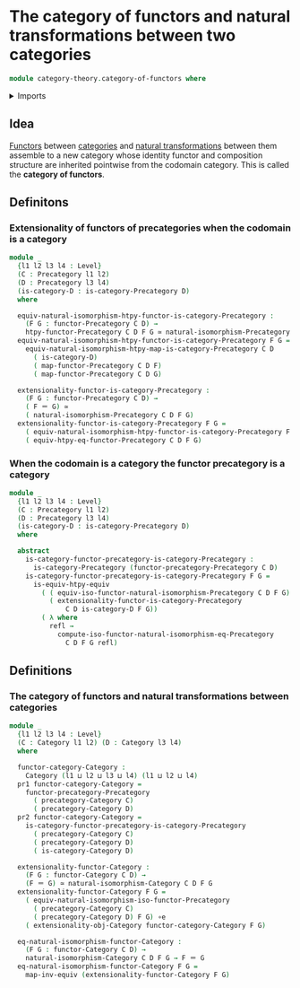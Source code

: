 # The category of functors and natural transformations between two categories

```agda
module category-theory.category-of-functors where
```

<details><summary>Imports</summary>

```agda
open import category-theory.categories
open import category-theory.category-of-maps-categories
open import category-theory.functors-categories
open import category-theory.functors-precategories
open import category-theory.isomorphisms-in-categories
open import category-theory.natural-isomorphisms-functors-categories
open import category-theory.natural-isomorphisms-functors-precategories
open import category-theory.precategories
open import category-theory.precategory-of-functors

open import foundation.dependent-pair-types
open import foundation.equivalences
open import foundation.identity-types
open import foundation.universe-levels
```

</details>

## Idea

[Functors](category-theory.functors-categories.md) between
[categories](category-theory.categories.md) and
[natural transformations](category-theory.natural-transformations-functors-categories.md)
between them assemble to a new category whose identity functor and composition
structure are inherited pointwise from the codomain category. This is called the
**category of functors**.

## Definitons

### Extensionality of functors of precategories when the codomain is a category

```agda
module _
  {l1 l2 l3 l4 : Level}
  (C : Precategory l1 l2)
  (D : Precategory l3 l4)
  (is-category-D : is-category-Precategory D)
  where

  equiv-natural-isomorphism-htpy-functor-is-category-Precategory :
    (F G : functor-Precategory C D) →
    htpy-functor-Precategory C D F G ≃ natural-isomorphism-Precategory C D F G
  equiv-natural-isomorphism-htpy-functor-is-category-Precategory F G =
    equiv-natural-isomorphism-htpy-map-is-category-Precategory C D
      ( is-category-D)
      ( map-functor-Precategory C D F)
      ( map-functor-Precategory C D G)

  extensionality-functor-is-category-Precategory :
    (F G : functor-Precategory C D) →
    ( F ＝ G) ≃
    ( natural-isomorphism-Precategory C D F G)
  extensionality-functor-is-category-Precategory F G =
    ( equiv-natural-isomorphism-htpy-functor-is-category-Precategory F G) ∘e
    ( equiv-htpy-eq-functor-Precategory C D F G)
```

### When the codomain is a category the functor precategory is a category

```agda
module _
  {l1 l2 l3 l4 : Level}
  (C : Precategory l1 l2)
  (D : Precategory l3 l4)
  (is-category-D : is-category-Precategory D)
  where

  abstract
    is-category-functor-precategory-is-category-Precategory :
      is-category-Precategory (functor-precategory-Precategory C D)
    is-category-functor-precategory-is-category-Precategory F G =
      is-equiv-htpy-equiv
        ( ( equiv-iso-functor-natural-isomorphism-Precategory C D F G) ∘e
          ( extensionality-functor-is-category-Precategory
              C D is-category-D F G))
        ( λ where
          refl →
            compute-iso-functor-natural-isomorphism-eq-Precategory
              C D F G refl)
```

## Definitions

### The category of functors and natural transformations between categories

```agda
module _
  {l1 l2 l3 l4 : Level}
  (C : Category l1 l2) (D : Category l3 l4)
  where

  functor-category-Category :
    Category (l1 ⊔ l2 ⊔ l3 ⊔ l4) (l1 ⊔ l2 ⊔ l4)
  pr1 functor-category-Category =
    functor-precategory-Precategory
      ( precategory-Category C)
      ( precategory-Category D)
  pr2 functor-category-Category =
    is-category-functor-precategory-is-category-Precategory
      ( precategory-Category C)
      ( precategory-Category D)
      ( is-category-Category D)

  extensionality-functor-Category :
    (F G : functor-Category C D) →
    (F ＝ G) ≃ natural-isomorphism-Category C D F G
  extensionality-functor-Category F G =
    ( equiv-natural-isomorphism-iso-functor-Precategory
      ( precategory-Category C)
      ( precategory-Category D) F G) ∘e
    ( extensionality-obj-Category functor-category-Category F G)

  eq-natural-isomorphism-functor-Category :
    (F G : functor-Category C D) →
    natural-isomorphism-Category C D F G → F ＝ G
  eq-natural-isomorphism-functor-Category F G =
    map-inv-equiv (extensionality-functor-Category F G)
```
